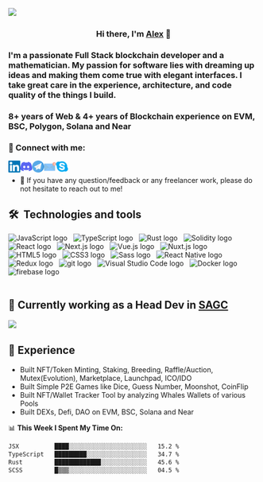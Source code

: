 <!--
**black-wyvern-dev/black-wyvern-dev** is a ✨ _special_ ✨ repository because its `README.md` (this file) appears on your GitHub profile.

Here are some ideas to get you started:

- 🔭 I’m currently working on ...
- 🌱 I’m currently learning ...
- 👯 I’m looking to collaborate on ...
- 🤔 I’m looking for help with ...
- 💬 Ask me about ...
- 📫 How to reach me: ...
- 😄 Pronouns: ...
- ⚡ Fun fact: ...
-->
![](https://visitor-badge.glitch.me/badge?page_id=black-wyvern-dev.black-wyvern-dev)

<h3 align="center">
Hi there, I'm <a href="https://cvdesignr.com/p/617a18cbf2e18/" target="_blank" rel="noreferrer">Alex</a> 👋
</h3>

### I'm a passionate Full Stack blockchain developer and a mathematician. My passion for software lies with dreaming up ideas and making them come true with elegant interfaces. I take great care in the experience, architecture, and code quality of the things I build.
### 8+ years of Web & 4+ years of Blockchain experience on EVM, BSC, Polygon, Solana and Near

### 🤝 Connect with me:

<a href="https://www.linkedin.com/in/alexey-yamada-1b915122a/"><img align="left" src="https://raw.githubusercontent.com/black-wyvern-dev/black-wyvern-dev/main/images/linkedin.svg" alt="Alex | LinkedIn" width="24px"/></a>
<a href="https://discordapp.com/users/862393400976343041"><img align="left" src="https://raw.githubusercontent.com/black-wyvern-dev/black-wyvern-dev/main/images/discord.svg" alt="Alex | Discord" width="24px"/></a>
<a href="https://t.me/SeniorDevTSD/"><img align="left" src="https://raw.githubusercontent.com/black-wyvern-dev/black-wyvern-dev/main/images/telegram.svg" alt="Alex | Telegram" width="24px"/></a>
<a href="mailto:nightfurry090@gmail.com"><img align="left" src="https://raw.githubusercontent.com/black-wyvern-dev/black-wyvern-dev/main/images/email.svg" alt="Alex | Email" width="24px"/></a>
<a href="https://join.skype.com/invite/mMQxhBacldqS"><img align="left" src="https://raw.githubusercontent.com/black-wyvern-dev/black-wyvern-dev/main/images/skype.svg" alt="Alex | Skype" width="24px"/></a>
</br>
 - 💬 If you have any question/feedback or any freelancer work, please do not hesitate to reach out to me!

## 🛠  Technologies and tools
<span><img src="https://img.shields.io/badge/JavaScript-282C34?logo=javascript&logoColor=F7DF1E" alt="JavaScript logo" title="JavaScript" height="25" /></span>
&nbsp;
<img src="https://img.shields.io/badge/TypeScript-282C34?logo=typescript&logoColor=3178C6" alt="TypeScript logo" title="TypeScript" height="25" />
&nbsp;
<img src="https://img.shields.io/badge/Rust-282C34?logo=Rust&logoColor=fff" alt="Rust logo" title="Rust" height="25" />
&nbsp;
<img src="https://img.shields.io/badge/Solidity-282C34?logo=Solidity&logoColor=ddd" alt="Solidity logo" title="Solidity" height="25" />
&nbsp;
<img src="https://img.shields.io/badge/React-282C34?logo=React&logoColor=61DBFB" alt="React logo" title="React" height="25" />
&nbsp;
<img src="https://img.shields.io/badge/Next.js-282C34?logo=Next.js&logoColor=111111" alt="Next.js logo" title="Next.js" height="25" />
&nbsp;
<img src="https://img.shields.io/badge/Vue.js-282C34?logo=Vue.js&logoColor=41B883" alt="Vue.js logo" title="Vue.js" height="25" />
&nbsp;
<img src="https://img.shields.io/badge/Nuxt.js-282C34?logo=Nuxt.js&logoColor=41B883" alt="Nuxt.js logo" title="Nuxt.js" height="25" />
&nbsp;
<img src="https://img.shields.io/badge/HTML5-282C34?logo=html5&logoColor=E34F26" alt="HTML5 logo" title="HTML5" height="25" />
&nbsp;
<img src="https://img.shields.io/badge/CSS3-282C34?logo=css3&logoColor=1572B6" alt="CSS3 logo" title="CSS3" height="25" />
&nbsp;
<img src="https://img.shields.io/badge/Sass-282C34?logo=Sass&logoColor=F5517F" alt="Sass logo" title="Sass" height="25" />
&nbsp;
<img src="https://img.shields.io/badge/React Native-282C34?logo=react&logoColor=61DAFB" alt="React Native logo" title="React Native" height="25" />
&nbsp;
<img src="https://img.shields.io/badge/Redux-282C34?logo=redux&logoColor=764ABC" alt="Redux logo" title="Redux" height="25" />
&nbsp;
<img src="https://img.shields.io/badge/git-282C34?logo=git&logoColor=F05032" alt="git logo" title="git" height="25" />
&nbsp;
<img src="https://img.shields.io/badge/VS%20Code-282C34?logo=visual-studio-code&logoColor=007ACC" alt="Visual Studio Code logo" title="Visual Studio Code" height="25" />
&nbsp;
<img src="https://img.shields.io/badge/docker-282C34?logo=Docker&logoColor=007ACC" alt="Docker logo" title="Docker" height="25" />
&nbsp;
<img src="https://img.shields.io/badge/firebase-282C34?logo=firebase&logoColor=FFCB2B" alt="firebase logo" title="firebase" height="25" />
&nbsp;
<br /><br />

## 🔭 Currently working as a Head Dev in [SAGC](https://shreddedapes.io)
  
![](https://bafybeie6y2viy7vqcv37njljlt42joy7d35tvljfsw2nhtmg4qost7y7v4.ipfs.dweb.link/)
<h4 align="center">
 
## 🌱 Experience
 - Built NFT/Token Minting, Staking, Breeding, Raffle/Auction, Mutex(Evolution), Marketplace, Launchpad, ICO/IDO
 - Built Simple P2E Games like Dice, Guess Number, Moonshot, CoinFlip
 - Built NFT/Wallet Tracker Tool by analyzing Whales Wallets of various Pools
 - Built DEXs, Defi, DAO on EVM, BSC, Solana and Near
<p>    
 
📊 **This Week I Spent My Time On:**
<span>
```text                                                                                                       
JSX          ████░░░░░░░░░░░░░░░░░░░░░░   15.2 % 
TypeScript   █████████░░░░░░░░░░░░░░░░░   34.7 % 
Rust         █████████████░░░░░░░░░░░░░   45.6 % 
SCSS         █▒▒▒░░░░░░░░░░░░░░░░░░░░░░   04.5 % 
```
<!--END_SECTION:waka-->
